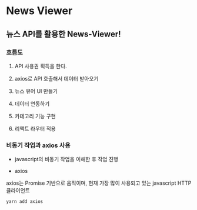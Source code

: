 # News Viewer

## 뉴스 API를 활용한 News-Viewer!

### 흐름도

1. API 사용권 획득을 한다.

2. axios로 API 호출해서 데이터 받아오기

3. 뉴스 뷰어 UI 만들기

4. 데이터 연동하기

5. 카테고리 기능 구현

6. 리액트 라우터 적용

### 비동기 작업과 axios 사용

- javascript의 비동기 작업을 이해한 후 작업 진행

- axios

axios는 Promise 기반으로 움직이며, 현재 가장 많이 사용되고 있는 javascript HTTP 클라이언트

```
yarn add axios
```
